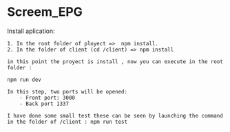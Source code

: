 # Screem_EPG
Install aplication:
  
    1. In the root folder of ployect =>  npm install.
    2. In the folder of client (cd /client) => npm install
    
    in this point the proyect is install , now you can execute in the root folder :
    
    npm run dev

    In this step, two ports will be opened:
        - Front port: 3000
        - Back port 1337

    I have done some small test these can be seen by launching the command in the folder of /client : npm run test  
        